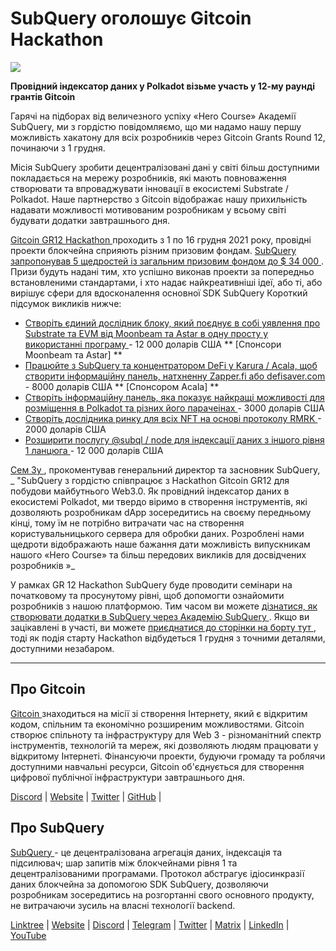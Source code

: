 # SubQuery оголошує Gitcoin Hackathon

![](https://miro.medium.com/max/1400/1*deQMrJlp2aJ5YVAGoFhO-Q.png)

**Провідний індексатор даних у Polkadot візьме участь у 12-му раунді грантів Gitcoin**

Гарячі на підборах від величезного успіху «Hero Course» Академії SubQuery, ми з гордістю повідомляємо, що ми надамо нашу першу можливість хакатону для всіх розробників через Gitcoin Grants Round 12, починаючи з 1 грудня.

Місія SubQuery зробити децентралізовані дані у світі більш доступними покладається на мережу розробників, які мають повноваження створювати та впроваджувати інновації в екосистемі Substrate / Polkadot. Наше партнерство з Gitcoin відображає нашу прихильність надавати можливості мотивованим розробникам у всьому світі будувати додатки завтрашнього дня.

[ Gitcoin GR12 Hackathon ](https://gitcoin.co/hackathon/gr12/onboard) проходить з 1 по 16 грудня 2021 року, провідні проекти блокчейна сприяють різним призовим фондам.  [ SubQuery запропонував 5 щедростей із загальним призовим фондом до $ 34 000 ](https://gitcoin.co/hackathon/gr12/?org=subquery). Призи будуть надані тим, хто успішно виконав проекти за попередньо встановленими стандартами, і хто надає найкреативніші ідеї, або ті, або вирішує сфери для вдосконалення основної SDK SubQuery Короткий підсумок викликів нижче:

-   [ Створіть єдиний дослідник блоку, який поєднує в собі уявлення про Substrate та EVM від Moonbeam та Astar в одну просту у використанні програму ](https://gitcoin.co/issue/subquery/grants/1) - 12 000 доларів США ** [Спонсори Moonbeam та Astar] **
-   [ Працюйте з SubQuery та концентратором DeFi у Karura / Acala, щоб створити інформаційну панель, натхненну Zapper.fi або defisaver.com ](https://gitcoin.co/issue/subquery/grants/2) - 8000 доларів США ** [Спонсором Acala] **
-   [ Створіть інформаційну панель, яка показує найкращі можливості для розміщення в Polkadot та різних його парачеінах ](https://gitcoin.co/issue/subquery/grants/3) - 3000 доларів США
-   [ Створіть дослідника ринку для всіх NFT на основі протоколу RMRK ](https://gitcoin.co/issue/subquery/grants/4) - 2000 доларів США
-   [ Розширити послугу @subql / node для індексації даних з іншого рівня 1 ланцюга ](https://gitcoin.co/issue/subquery/grants/5) - 12 000 доларів США

[ Сем Зу ](https://twitter.com/zoujialiu), прокоментував генеральний директор та засновник SubQuery, _ "SubQuery з гордістю співпрацює з Hackathon Gitcoin GR12 для побудови майбутнього Web3.0. Як провідний індексатор даних в екосистемі Polkadot, ми твердо віримо в створення інструментів, які дозволяють розробникам dApp зосередитись на своєму передньому кінці, тому їм не потрібно витрачати час на створення користувальницького сервера для обробки даних. Розроблені нами щедроти відображають наше бажання дати можливість випускникам нашого «Hero Course» та більш передових викликів для досвідчених розробників »_

У рамках GR 12 Hackathon SubQuery буде проводити семінари на початковому та просунутому рівні, щоб допомогти ознайомити розробників з нашою платформою. Тим часом ви можете [ дізнатися, як створювати додатки в SubQuery через Академію SubQuery ](https://subquery.coassemble.com/unlock/dOKZW6O#/). Якщо ви зацікавлені в участі, ви можете [ приєднатися до сторінки на борту тут ](https://gitcoin.co/hackathon/gr12/onboard), тоді як подія старту Hackathon відбудеться 1 грудня з точними деталями, доступними незабаром.

---

## Про Gitcoin

[ Gitcoin ](http://www.gitcoin.co/) знаходиться на місії зі створення Інтернету, який є відкритим кодом, спільним та економічно розширеним можливостями. Gitcoin створює спільноту та інфраструктуру для Web 3 - різноманітний спектр інструментів, технологій та мереж, які дозволяють людям працювати у відкритому Інтернеті. Фінансуючи проекти, будуючи громаду та роблячи доступними навчальні ресурси, Gitcoin об'єднується для створення цифрової публічної інфраструктури завтрашнього дня.

[Discord](https://discord.gg/6PZUM3cFpz)  | [Website](http://www.gitcoin.co/)  |  [Twitter](https://twitter.com/gitcoin)  |  [GitHub](https://github.com/gitcoinco/)  |

## Про SubQuery

[ SubQuery ](https://subquery.network/) - це децентралізована агрегація даних, індексація та підсилювач; шар запитів між блокчейнами рівня 1 та децентралізованими програмами. Протокол абстрагує ідіосинкразії даних блокчейнa за допомогою SDK SubQuery, дозволяючи розробникам зосередитись на розгортанні свого основного продукту, не витрачаючи зусиль на власні технології backend.

​​[Linktree](https://linktr.ee/subquerynetwork)  |  [Website](https://subquery.network/)  |  [Discord](https://discord.com/invite/78zg8aBSMG)  |  [Telegram](https://t.me/subquerynetwork)  |  [Twitter](https://twitter.com/subquerynetwork)  |  [Matrix](https://matrix.to/#/#subquery:matrix.org)  |  [LinkedIn](https://www.linkedin.com/company/subquery)  |  [YouTube](https://www.youtube.com/channel/UCi1a6NUUjegcLHDFLr7CqLw)

